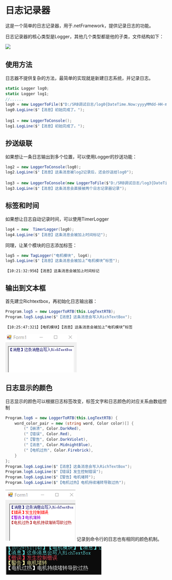 # 日志记录器

这是一个简单的日志记录器，用于.netFramework，提供记录日志的功能。

日志记录器的核心类型是Logger，其他几个类型都是他的子类，文件结构如下：

![](http://assets.processon.com/chart_image/62d889745653bb4594400fd5.png)

## 使用方法

日志器不提供复杂的方法，最简单的实现就是新建日志系统，并记录日志。

``` cs
static Logger log0;
static Logger log1;
//......
log0 = new LoggerToFile($"D:/SRB调试日志/log0{DateTime.Now:yyyyMMdd-HH-mm-ss}.md");
log0.LogLine($"【消息】初始完成了。");

log1 = new LoggerToConsole();
log1.LogLine($"【消息】初始完成了。");
```


## 抄送级联
如果想让一条日志输出到多个位置，可以使用Logger的抄送功能：

``` cs
log2 = new LoggerToConsole(log0);
log2.LogLine($"【消息】这条消息被log2记录后，还会抄送给log0");

log3 = new LoggerToConsole(new LoggerToFile($"D:/SRB调试日志/log3{DateTime.Now:yyyyMMdd-HH-mm-ss}.md"));
log3.LogLine($"【消息】这条消息会直接被两个日志记录器记录");
```

## 标签和时间
如果想让日志自动记录时间，可以使用TimerLogger
``` cs
log4 = new  TimerLogger(log0);
log4.LogLine($"【消息】这条消息会被加上时间标记");
```

同理，让某个模块的日志添加标签：
``` cs
log5 = new TagLogger("电机模块", log4);
log5.LogLine($"【消息】这条消息会被加上“电机模块”标签");
```
`【10:21:32:956】【消息】这条消息会被加上时间标记`
## 输出到文本框
首先建立Richtextbox，再初始化日志输出器：
``` cs
Program.log5 = new LoggerToRTB(this.LogTextRTB);
Program.log5.LogLine($"【消息】这条消息会写入RichTextBox");
```
`【10:25:47:321】【电机模块】【消息】这条消息会被加上“电机模块”标签`

![20220721_100850_62](MarkdownImage/20220721_100850_62.png)

## 日志显示的颜色
日志显示的颜色可以根据日志标签改变，标签文字和日志颜色的对应关系由数组控制
``` cs
Program.log6 = new LoggerToRTB(this.LogTextRTB) {
	word_color_pair = new (string word, Color color)[] {
		("【崩溃", Color.DarkRed),
		("【错误", Color.Red),
		("【警告", Color.DarkViolet),
		("【消息", Color.MidnightBlue),
		("【电机过热", Color.Firebrick),
	}
};
Program.log6.LogLine($"【消息】这条消息会写入RichTextBox");
Program.log6.LogLine($"【错误】发生控制错误");
Program.log6.LogLine($"【警告】电机堵转");
Program.log6.LogLine($"【电机过热】电机持续堵转导致过热");
```
![20220721_101700_91](MarkdownImage/20220721_101700_91.png)
记录到命令行的日志也有相同的颜色机制。

![20220721_103007_28](MarkdownImage/20220721_103007_28.png)
